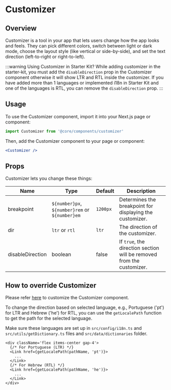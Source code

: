 # Customizer

## Overview

Customizer is a tool in your app that lets users change how the app looks and feels. They can pick different colors, switch between light or dark mode, choose the layout style (like vertical or side-by-side), and set the text direction (left-to-right or right-to-left).

:::warning Using Customizer in Starter Kit?
While adding customizer in the starter-kit, you must add the `disableDirection` prop in the Customizer component otherwise it will show LTR and RTL inside the customizer. If you have added more than 1 languages or implemented i18n in Starter Kit and one of the languages is RTL, you can remove the `disableDirection` prop.
:::

## Usage

To use the Customizer component, import it into your Next.js page or component:

```jsx
import Customizer from '@core/components/customizer'
```

Then, add the Customizer component to your page or component:

```jsx
<Customizer />
```

## Props

Customizer lets you change these things:

| Name             | Type                                           | Default  | Description                                                           |
| ---------------- | ---------------------------------------------- | -------  | --------------------------------------------------------------------- |
| breakpoint       | `${number}px`, `${number}rem` or `${number}em` | `1200px` | Determines the breakpoint for displaying the customizer.              |
| dir              | `ltr` or `rtl`                                 | `ltr`    | The direction of the customizer.                                      |
| disableDirection | boolean                                        | false    | If `true`, the direction section will be removed from the customizer. |

## How to override Customizer

Please refer [here](/docs/guide/customizing-our-component) to customize the Customizer component.

To change the direction based on selected language, e.g., Portuguese ('pt') for LTR and Hebrew ('he') for RTL, you can use the `getLocalePath` function to get the path for the selected language.

Make sure these languages are set up in `src/config/i18n.ts` and `src/utils/getDictionary.ts` files and `src/data/dictionaries` folder.

```tsx title='src/components/customizer/index.tsx'
<div className='flex items-center gap-4'>
  {/* For Portuguese (LTR) */}
  <Link href={getLocalePath(pathName, 'pt')}>
    ...
  </Link>
  {/* For Hebrew (RTL) */}
  <Link href={getLocalePath(pathName, 'he')}>
    ...
  </Link>
</div>
```
